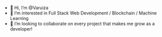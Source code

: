 - 👋 Hi, I’m @Varuiza
- 👀 I’m interested in Full Stack Web Development / Blockchain / Machine Learning
- 💞️ I’m looking to collaborate on every project that makes me grow as a developer!
